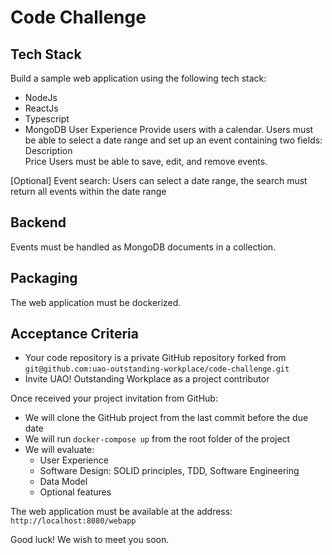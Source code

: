 # Code Challenge

## Tech Stack 
Build a sample web application using the following tech stack: 
- NodeJs 
- ReactJs 
- Typescript 
- MongoDB 
User Experience 
Provide users with a calendar. Users must be able to select a date range and set up an event containing two fields: 
Description  
Price 
Users must be able to save, edit, and remove events.
 
[Optional] Event search: Users can select a date range, the search must return all events within the date range 

## Backend 
Events must be handled as MongoDB documents in a collection. 

## Packaging 
The web application must be dockerized. 
 
## Acceptance Criteria 
- Your code repository is a private GitHub repository forked from `git@github.com:uao-outstanding-workplace/code-challenge.git`
- Invite UAO! Outstanding Workplace as a project contributor 

Once received your project invitation from GitHub: 
- We will clone the GitHub project from the last commit before the due date 
- We will run `docker-compose up` from the root folder of the project
- We will evaluate: 
  - User Experience 
  - Software Design: SOLID principles, TDD, Software Engineering
  - Data Model
  - Optional features 

The web application must be available at the address: `http://localhost:8080/webapp` 

Good luck! We wish to meet you soon.
